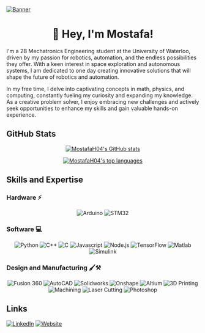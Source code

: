 [![Banner](https://media.discordapp.net/attachments/1034262061577945100/1282452990845915167/image.png?ex=66df68eb&is=66de176b&hm=7784b94726b28d8f3c6e08e34b6b27d429fa78d4a931d5a7e6fdcc445d8d2d2d&=&format=webp&quality=lossless&width=1440&height=426)](https://mostafah04.github.io)

<h1 align="center">👋 Hey, I'm Mostafa!</h1>

I'm a 2B Mechatronics Engineering student at the University of Waterloo, driven by my passion for robotics, automation, and the endless possibilities they offer. With a keen interest in space exploration and autonomous systems, I am dedicated to one day creating innovative solutions that will shape the future of robotics and automation.

In my free time, I delve into captivating concepts in math, physics, and computing, constantly fueling my curiosity and expanding my knowledge. As a creative problem solver, I enjoy embracing new challenges and actively seek opportunities to enhance my skills and gain valuable hands-on experience.

## GitHub Stats

<div align="center">

[![MostafaH04's GitHub stats](https://github-readme-stats.vercel.app/api?username=MostafaH04&include_all_commits=true&theme=tokyonight&hide_border=true&border_radius=0&count_private=true)](https://github.com/MostafaH04)

[![MostafaH04's top languages](https://github-readme-stats.vercel.app/api/top-langs/?username=MostafaH04&hide=Processing&layout=compact&theme=tokyonight&hide_border=true&border_radius=0&card_width=250)](https://github.com/MostafaH04)

</div>

## Skills and Expertise

### Hardware ⚡
<div align="center">

![Arduino](https://img.shields.io/badge/Arduino-00979D?style=for-the-badge&logo=arduino&logoColor=white) ![STM32](https://img.shields.io/badge/STM32-03234B?style=for-the-badge&logo=stmicroelectronics&logoColor=white)

</div>

### Software 💻
<div align="center">

![Python](https://img.shields.io/badge/Python-3776AB?style=for-the-badge&logo=python&logoColor=white) ![C++](https://img.shields.io/badge/C++-00599C?style=for-the-badge&logo=c%2B%2B&logoColor=white) ![C](https://img.shields.io/badge/C-00599C?style=for-the-badge&logo=c&logoColor=white) ![Javascript](https://img.shields.io/badge/JavaScript-F7DF1E?style=for-the-badge&logo=javascript&logoColor=black)  ![Node.js](https://img.shields.io/badge/Node.js-339933?style=for-the-badge&logo=node.js&logoColor=white) ![TensorFlow](https://img.shields.io/badge/TensorFlow-FF6F00?style=for-the-badge&logo=tensorflow&logoColor=white) ![Matlab](https://img.shields.io/badge/MATLAB-0076A8?style=for-the-badge&logo=mathworks&logoColor=white) ![Simulink](https://img.shields.io/badge/Simulink-9B79F7?style=for-the-badge&logo=mathworks&logoColor=white)

</div>

### Design and Manufacturing 🖌️⚒️
<div align="center">

![Fusion 360](https://img.shields.io/badge/Fusion%20360-FF9900?style=for-the-badge&logo=autodesk&logoColor=white) ![AutoCAD](https://img.shields.io/badge/AutoCAD-CA472F?style=for-the-badge&logo=autodesk&logoColor=white) ![Solidworks](https://img.shields.io/badge/Solidworks-004F87?style=for-the-badge&logo=solidworks&logoColor=white) ![Onshape](https://img.shields.io/badge/Onshape-FF5C5C?style=for-the-badge&logo=onshape&logoColor=white) ![Altium](https://img.shields.io/badge/Altium-007DBF?style=for-the-badge&logo=altium%20designer&logoColor=white) ![3D Printing](https://img.shields.io/badge/3D%20Printing-333333?style=for-the-badge&logo=3d%20printing&logoColor=white) ![Machining](https://img.shields.io/badge/Machining-7D7D7D?style=for-the-badge&logo=machining&logoColor=white) ![Laser Cutting](https://img.shields.io/badge/Laser%20Cutting-FF0000?style=for-the-badge&logo=laser-cutting&logoColor=white) ![Photoshop](https://img.shields.io/badge/Photoshop-31A8FF?style=for-the-badge&logo=adobe-photoshop&logoColor=white)

</div>


## Links

[![LinkedIn](https://img.shields.io/badge/LinkedIn-Connect-blue?style=for-the-badge&logo=linkedin)](https://www.linkedin.com/in/mostafa-hussein-04/)
[![Website](https://img.shields.io/badge/Website-Visit%20My%20Website-blue?style=for-the-badge&logo=google-chrome&logoColor=white)](https://mostafah04.github.io)

